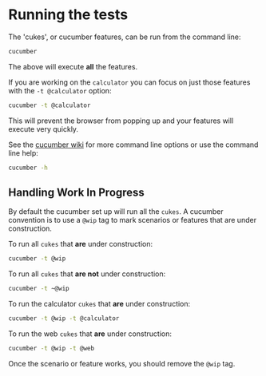﻿# Running the tests
The 'cukes', or cucumber features, can be run from the command line:

```sh
cucumber
```
The above will execute **all** the features.

If you are working on the `calculator` you can focus on
just those features with the `-t @calculator` option:

```sh
cucumber -t @calculator
```

This will prevent the browser from popping up and your features will
execute very quickly.

See the [cucumber wiki](https://github.com/cucumber/cucumber/wiki/Running-Features)
for more command line options or use the command line help:

```sh
cucumber -h
```
## Handling Work In Progress
By default the cucumber set up will run all the `cukes`.
A cucumber convention is to use a `@wip` tag to mark scenarios or features that are under construction.

To run all `cukes` that **are** under construction:
```sh
cucumber -t @wip
```

To run all `cukes` that **are not** under construction:
```sh
cucumber -t ~@wip
```

To run the calculator `cukes` that **are** under construction:
```sh
cucumber -t @wip -t @calculator
```

To run the web `cukes` that **are** under construction:
```sh
cucumber -t @wip -t @web
```

Once the scenario or feature works, you should remove the `@wip` tag.
